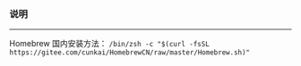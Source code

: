 ### 说明
---

Homebrew 国内安装方法：
`/bin/zsh -c "$(curl -fsSL https://gitee.com/cunkai/HomebrewCN/raw/master/Homebrew.sh)"` 